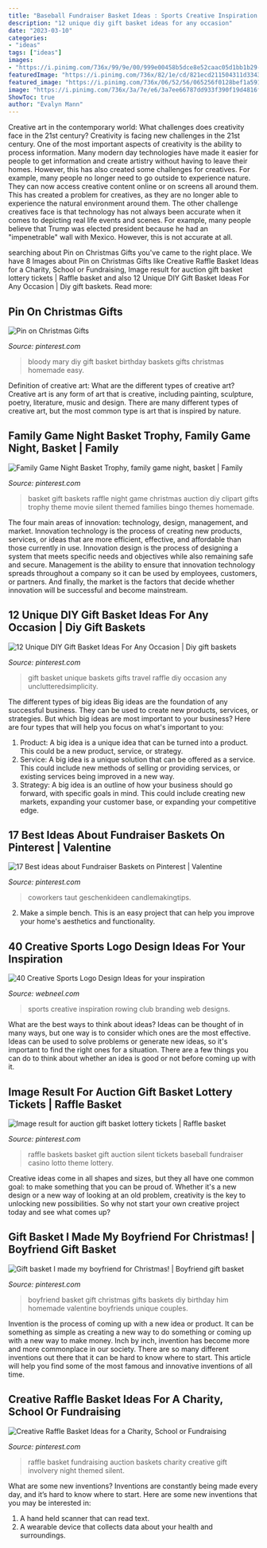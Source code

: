 ```yaml
---
title: "Baseball Fundraiser Basket Ideas : Sports Creative Inspiration Rowing Club Branding Web Designs"
description: "12 unique diy gift basket ideas for any occasion"
date: "2023-03-10"
categories:
- "ideas"
tags: ["ideas"]
images:
- "https://i.pinimg.com/736x/99/9e/00/999e00458b5dce8e52caac05d1bb1b29--boyfriend-ideas-boyfriend-gifts.jpg"
featuredImage: "https://i.pinimg.com/736x/82/1e/cd/821ecd211504311d3343b9aa57159f96.jpg"
featured_image: "https://i.pinimg.com/736x/06/52/56/065256f0128bef1a591052ee12be65b9--birthday-stuff-st-birthday.jpg"
image: "https://i.pinimg.com/736x/3a/7e/e6/3a7ee66787dd933f390f19d4816fff08--fundraiser-baskets-raffle-baskets.jpg"
ShowToc: true
author: "Evalyn Mann"
---
```



Creative art in the contemporary world: What challenges does creativity face in the 21st century?
Creativity is facing new challenges in the 21st century. One of the most important aspects of creativity is the ability to process information. Many modern day technologies have made it easier for people to get information and create artistry without having to leave their homes. However, this has also created some challenges for creatives. For example, many people no longer need to go outside to experience nature. They can now access creative content online or on screens all around them. This has created a problem for creatives, as they are no longer able to experience the natural environment around them. The other challenge creatives face is that technology has not always been accurate when it comes to depicting real life events and scenes. For example, many people believe that Trump was elected president because he had an "impenetrable" wall with Mexico. However, this is not accurate at all.

	

		
searching about Pin on Christmas Gifts you've came to the right place. We have 8 Images about Pin on Christmas Gifts like Creative Raffle Basket Ideas for a Charity, School or Fundraising, Image result for auction gift basket lottery tickets | Raffle basket and also 12 Unique DIY Gift Basket Ideas For Any Occasion | Diy gift baskets. Read more:
		
    
## Pin On Christmas Gifts

<img loading=lazy src="https://i.pinimg.com/736x/06/52/56/065256f0128bef1a591052ee12be65b9--birthday-stuff-st-birthday.jpg" onerror="this.onerror=null;this.src='https://tse4.mm.bing.net/th?id=OIP.eKoCd3qFFq12BZ0DQjj93gHaJ3&amp;pid=15.1';" alt="Pin on Christmas Gifts">

_Source: pinterest.com_

>bloody mary diy gift basket birthday baskets gifts christmas homemade easy. 

	

Definition of creative art: What are the different types of creative art?
Creative art is any form of art that is creative, including painting, sculpture, poetry, literature, music and design. There are many different types of creative art, but the most common type is art that is inspired by nature.

    
## Family Game Night Basket Trophy, Family Game Night, Basket | Family

<img loading=lazy src="https://i.pinimg.com/736x/24/70/e9/2470e93ab201b546ad60333831f4406b--basket-raffle-basket-bingo.jpg" onerror="this.onerror=null;this.src='https://tse2.mm.bing.net/th?id=OIP.-4MZoB1RaTMHW0496rIrugHaJ3&amp;pid=15.1';" alt="Family Game Night Basket Trophy, family game night, basket | Family">

_Source: pinterest.com_

>basket gift baskets raffle night game christmas auction diy clipart gifts trophy theme movie silent themed families bingo themes homemade. 

	

The four main areas of innovation: technology, design, management, and market.
Innovation technology is the process of creating new products, services, or ideas that are more efficient, effective, and affordable than those currently in use. Innovation design is the process of designing a system that meets specific needs and objectives while also remaining safe and secure. Management is the ability to ensure that innovation technology spreads throughout a company so it can be used by employees, customers, or partners. And finally, the market is the factors that decide whether innovation will be successful and become mainstream.

    
## 12 Unique DIY Gift Basket Ideas For Any Occasion | Diy Gift Baskets

<img loading=lazy src="https://i.pinimg.com/736x/e5/8a/7a/e58a7a389dd03fb06e1225f311de5d66.jpg" onerror="this.onerror=null;this.src='https://tse1.mm.bing.net/th?id=OIP.m2ozSFPYktWf9Xn6g-9yqQHaJ3&amp;pid=15.1';" alt="12 Unique DIY Gift Basket Ideas For Any Occasion | Diy gift baskets">

_Source: pinterest.com_

>gift basket unique baskets gifts travel raffle diy occasion any unclutteredsimplicity. 

	

The different types of big ideas
Big ideas are the foundation of any successful business. They can be used to create new products, services, or strategies. But which big ideas are most important to your business? Here are four types that will help you focus on what's important to you: 
1. Product: A big idea is a unique idea that can be turned into a product. This could be a new product, service, or strategy. 
2. Service: A big idea is a unique solution that can be offered as a service. This could include new methods of selling or providing services, or existing services being improved in a new way. 
3. Strategy: A big idea is an outline of how your business should go forward, with specific goals in mind. This could include creating new markets, expanding your customer base, or expanding your competitive edge.

    
## 17 Best Ideas About Fundraiser Baskets On Pinterest | Valentine

<img loading=lazy src="https://i.pinimg.com/originals/22/b1/94/22b1940731c17175c584f7602fbe6d28.jpg" onerror="this.onerror=null;this.src='https://tse1.mm.bing.net/th?id=OIP.6UfWyfGEvVMG0qmHrGRgKwHaJ4&amp;pid=15.1';" alt="17 Best ideas about Fundraiser Baskets on Pinterest | Valentine">

_Source: pinterest.com_

>coworkers taut geschenkideen candlemakingtips. 

	

2. Make a simple bench. This is an easy project that can help you improve your home's aesthetics and functionality. 

    
## 40 Creative Sports Logo Design Ideas For Your Inspiration

<img loading=lazy src="https://webneel.com/sites/default/files/images/manual/logo/35-rowing-club-logo-design.gif" onerror="this.onerror=null;this.src='https://tse4.mm.bing.net/th?id=OIP.C2G5E87Uj05U6bq_p9mV9QHaC6&amp;pid=15.1';" alt="40 Creative Sports Logo Design Ideas for your inspiration">

_Source: webneel.com_

>sports creative inspiration rowing club branding web designs. 

	

What are the best ways to think about ideas?
Ideas can be thought of in many ways, but one way is to consider which ones are the most effective. Ideas can be used to solve problems or generate new ideas, so it's important to find the right ones for a situation. There are a few things you can do to think about whether an idea is good or not before coming up with it.

    
## Image Result For Auction Gift Basket Lottery Tickets | Raffle Basket

<img loading=lazy src="https://i.pinimg.com/736x/3a/7e/e6/3a7ee66787dd933f390f19d4816fff08--fundraiser-baskets-raffle-baskets.jpg" onerror="this.onerror=null;this.src='https://tse1.mm.bing.net/th?id=OIP.Z_LSYBFwuHmFNMlVPSM5cgHaJ3&amp;pid=15.1';" alt="Image result for auction gift basket lottery tickets | Raffle basket">

_Source: pinterest.com_

>raffle baskets basket gift auction silent tickets baseball fundraiser casino lotto theme lottery. 

	

Creative ideas come in all shapes and sizes, but they all have one common goal: to make something that you can be proud of. Whether it's a new design or a new way of looking at an old problem, creativity is the key to unlocking new possibilities. So why not start your own creative project today and see what comes up?

    
## Gift Basket I Made My Boyfriend For Christmas! | Boyfriend Gift Basket

<img loading=lazy src="https://i.pinimg.com/736x/99/9e/00/999e00458b5dce8e52caac05d1bb1b29--boyfriend-ideas-boyfriend-gifts.jpg" onerror="this.onerror=null;this.src='https://tse1.mm.bing.net/th?id=OIP.9qo7GpIATO0Zc8qWIlqNXAHaHS&amp;pid=15.1';" alt="Gift basket I made my boyfriend for Christmas! | Boyfriend gift basket">

_Source: pinterest.com_

>boyfriend basket gift christmas gifts baskets diy birthday him homemade valentine boyfriends unique couples. 

	

Invention is the process of coming up with a new idea or product. It can be something as simple as creating a new way to do something or coming up with a new way to make money. Inch by inch, invention has become more and more commonplace in our society. There are so many different inventions out there that it can be hard to know where to start. This article will help you find some of the most famous and innovative inventions of all time.

    
## Creative Raffle Basket Ideas For A Charity, School Or Fundraising

<img loading=lazy src="https://i.pinimg.com/736x/82/1e/cd/821ecd211504311d3343b9aa57159f96.jpg" onerror="this.onerror=null;this.src='https://tse3.mm.bing.net/th?id=OIP.X6nGf1LASeK1EQdGtUfwzQHaLG&amp;pid=15.1';" alt="Creative Raffle Basket Ideas for a Charity, School or Fundraising">

_Source: pinterest.com_

>raffle basket fundraising auction baskets charity creative gift involvery night themed silent. 

	

What are some new inventions?
Inventions are constantly being made every day, and it’s hard to know where to start. Here are some new inventions that you may be interested in: 
1. A hand held scanner that can read text.
2. A wearable device that collects data about your health and surroundings. 

